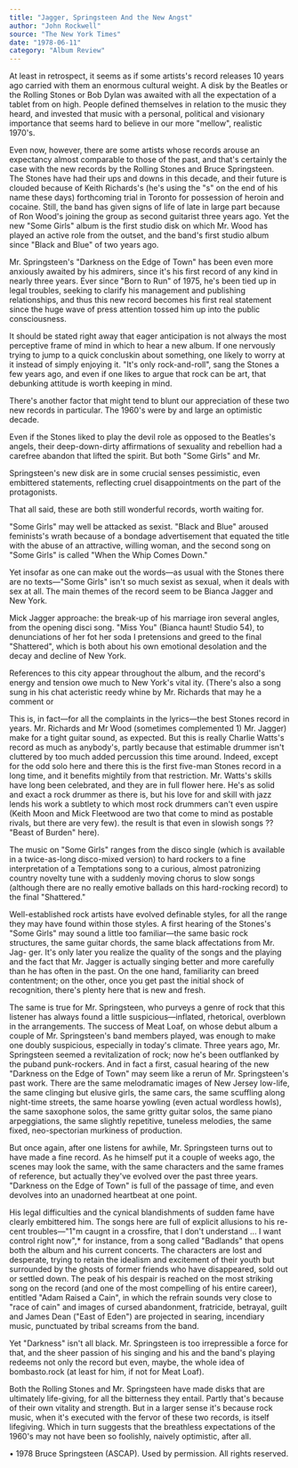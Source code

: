 ```yaml
---
title: "Jagger, Springsteen And the New Angst"
author: "John Rockwell"
source: "The New York Times"
date: "1978-06-11"
category: "Album Review"
---
```


At least in retrospect, it seems as if some artists's record releases 10 years ago carried with them an enormous cultural weight. A disk by the Beatles or the Rolling Stones or Bob Dylan was awaited with all the expectation of a tablet from on high. People defined themselves in relation to the music they heard, and invested that music with a personal, political and visionary importance that seems hard to believe in our more "mellow", realistic 1970's.

Even now, however, there are some artists whose records arouse an expectancy almost comparable to those of the past, and that's certainly the case with the new records by the Rolling Stones and Bruce Springsteen. The Stones have had their ups and downs in this decade, and their future is clouded because of Keith Richards's (he's using the "s" on the end of his name these days) forthcoming trial in Toronto for possession of heroin and cocaine. Still, the band has given signs of life of late in large part because of Ron Wood's joining the group as second guitarist three years ago. Yet the new "Some Girls" album is the first studio disk on which Mr. Wood has played an active role from the outset, and the band's first studio album since "Black and Blue" of two years ago.

Mr. Springsteen's "Darkness on the Edge of Town" has been even more anxiously awaited by his admirers, since it's his first record of any kind in nearly three years. Ever since "Born to Run" of 1975, he's been tied up in legal troubles, seeking to clarify his management and publishing relationships, and thus this new record becomes his first real statement since the huge wave of press attention tossed him up into the public consciousness.

It should be stated right away that eager anticipation is not always the most perceptive frame of mind in which to hear a new album. If one nervously trying to jump to a quick concluskin about something, one likely to worry at it instead of simply enjoying it. "It's only rock-and-roll", sang the Stones a few years ago, and even if one likes to argue that rock can be art, that debunking attitude is worth keeping in mind.

There's another factor that might tend to blunt our appreciation of these two new records in particular. The 1960's were by and large an optimistic decade.

Even if the Stones liked to play the devil role as opposed to the Beatles's angels, their deep-down-dirty affirmations of sexuality and rebellion had a carefree abandon that lifted the spirit. But both "Some Girls" and Mr.

Springsteen's new disk are in some crucial senses pessimistic, even embittered statements, reflecting cruel disappointments on the part of the protagonists.

That all said, these are both still wonderful records, worth waiting for.

"Some Girls" may well be attacked as sexist. "Black and Blue" aroused feminists's wrath because of a bondage advertisement that equated the title with the abuse of an attractive, willing woman, and the second song on "Some Girls" is called "When the Whip Comes Down."

Yet insofar as one can make out the words—as usual with the Stones there are no texts—"Some Girls" isn't so much sexist as sexual, when it deals with sex at all. The main themes of the record seem to be Bianca Jagger and New York.

Mick Jagger approache: the break-up of his marriage iron several angles, from the opening disci song. "Miss You" (Bianca haunt! Studio 54), to denunciations of her fot her soda I pretensions and greed to the final "Shattered", which is both about his own emotional desolation and the decay and decline of New York.

References to this city appear throughout the album, and the record's energy and tension owe much to New York's vital ity. (There's also a song sung in his chat acteristic reedy whine by Mr. Richards that may he a comment or

This is, in fact—for all the complaints in the lyrics—the best Stones record in years. Mr. Richards and Mr Wood (sometimes complemented 1) Mr. Jagger) make for a tight guitar sound, as expected. But this is really Charlie Watts's record as much as anybody's, partly because that estimable drummer isn't cluttered by too much added percussion this time around. Indeed, except for the odd solo here and there this is the first five-man Stones record in a long time, and it benefits mightily from that restriction. Mr. Watts's skills have long been celebrated, and they are in full flower here. He's as solid and exact a rock drummer as there is, but his love for and skill with jazz lends his work a subtlety to which most rock drummers can't even uspire (Keith Moon and Mick Fleetwood are two that come to mind as postable rivals, but there are very few). the result is that even in slowish songs ?? "Beast of Burden" here).

The music on "Some Girls" ranges from the disco single (which is available in a twice-as-long disco-mixed version) to hard rockers to a fine interpretation of a Temptations song to a curious, almost patronizing country novelty tune with a suddenly moving chorus to slow songs (although there are no really emotive ballads on this hard-rocking record) to the final "Shattered."

Well-established rock artists have evolved definable styles, for all the range they may have found within those styles. A first hearing of the Stones's "Some Girls" may sound a little too familiar—the same basic rock structures, the same guitar chords, the same black affectations from Mr. Jag- ger. It's only later you realize the quality of the songs and the playing and the fact that Mr. Jagger is actually singing better and more carefully than he has often in the past. On the one hand, familiarity can breed contentment; on the other, once you get past the initial shock of recognition, there's plenty here that is new and fresh.

The same is true for Mr. Springsteen, who purveys a genre of rock that this listener has always found a little suspicious—inflated, rhetorical, overblown in the arrangements. The success of Meat Loaf, on whose debut album a couple of Mr. Springsteen's band members played, was enough to make one doubly suspicious, especially in today's climate. Three years ago, Mr. Springsteen seemed a revitalization of rock; now he's been outflanked by the puband punk-rockers. And in fact a first, casual hearing of the new "Darkness on the Edge of Town" may seem like a rerun of Mr. Springsteen's past work. There are the same melodramatic images of New Jersey low-life, the same clinging but elusive girls, the same cars, the same scuffling along night-time streets, the same hoarse yowling (even actual wordless howls), the same saxophone solos, the same gritty guitar solos, the same piano arpeggiations, the same slightly repetitive, tuneless melodies, the same fixed, neo-spectorian murkiness of production.

But once again, after one listens for awhile, Mr. Springsteen turns out to have made a fine record. As he himself put it a couple of weeks ago, the scenes may look the same, with the same characters and the same frames of reference, but actually they've evolved over the past three years. "Darkness on the Edge of Town" is full of the passage of time, and even devolves into an unadorned heartbeat at one point.

His legal difficulties and the cynical blandishments of sudden fame have clearly embittered him. The songs here are full of explicit allusions to his re- cent troubles—"1"m caugnt in a crossfire, that I don't understand ... I want control right now",\* for instance, from a song called "Badlands" that opens both the album and his current concerts. The characters are lost and desperate, trying to retain the idealism and excitement of their youth but surrounded by the ghosts of former friends who have disappeared, sold out or settled down. The peak of his despair is reached on the most striking song on the record (and one of the most compelling of his entire career), entitled "Adam Raised a Cain", in which the refrain sounds very close to "race of cain" and images of cursed abandonment, fratricide, betrayal, guilt and James Dean ("East of Eden") are projected in searing, incendiary music, punctuated by tribal screams from the band.

Yet "Darkness" isn't all black. Mr. Springsteen is too irrepressible a force for that, and the sheer passion of his singing and his and the band's playing redeems not only the record but even, maybe, the whole idea of bombasto.rock (at least for him, if not for Meat Loaf).

Both the Rolling Stones and Mr. Springsteen have made disks that are ultimately life-giving, for all the bitterness they entail. Partly that's because of their own vitality and strength. But in a larger sense it's because rock music, when it's executed with the fervor of these two records, is itself lifegiving. Which in turn suggests that the breathless expectations of the 1960's may not have been so foolishly, naively optimistic, after all.

• 1978 Bruce Springsteen (ASCAP). Used by permission. All rights reserved.
